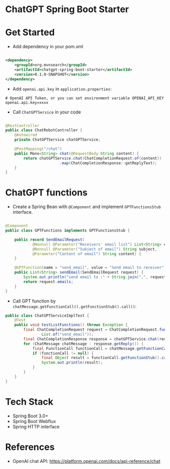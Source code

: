 ChatGPT Spring Boot Starter
===========================

# Get Started

* Add dependency in your pom.xml

```xml

<dependency>
    <groupId>org.mvnsearch</groupId>
    <artifactId>chatgpt-spring-boot-starter</artifactId>
    <version>0.1.0-SNAPSHOT</version>
</dependency>
```

* Add `openai.api.key` in `application.properties`:

```properties
# OpenAI API Token, or you can set environment variable OPENAI_API_KEY
openai.api.key=xxxx
```

* Call `ChatGPTService` in your code

```java

@RestController
public class ChatRobotController {
    @Autowired
    private ChatGPTService chatGPTService;

    @PostMapping("/chat")
    public Mono<String> chat(@RequestBody String content) {
        return chatGPTService.chat(ChatCompletionRequest.of(content))
                        .map(ChatCompletionResponse::getReplyText);
    }
}
```

# ChatGPT functions

* Create a Spring Bean with `@Component` and implement `GPTFunctionsStub` interface.

```java

@Component
public class GPTFunctions implements GPTFunctionsStub {

    public record SendEmailRequest(
            @Nonnull @Parameter("Receivers' email list") List<String> emails,
            @Nonnull @Parameter("Subject of email") String subject,
            @Parameter("Content of email") String content) {
    }

    @GPTFunction(name = "send_email", value = "Send email to receiver")
    public List<String> sendEmail(SendEmailRequest request) {
        System.out.println("send email to :" + String.join(",", request.emails));
        return request.emails;
    }
}
```

* Call GPT function by `chatMessage.getFunctionCall().getFunctionStub().call()`:

```java
public class ChatGPTServiceImplTest {
    @Test
    public void testListFunctions() throws Exception {
        final ChatCompletionRequest request = ChatCompletionRequest.functions("Hi Jackie. If you have time, could you send an email to libing.chen@gmail.com and linux_china@hotmail.com and invite to join the party on tomorrow? Thanks!",
                List.of("send_email"));
        final ChatCompletionResponse response = chatGPTService.chat(request).block();
        for (ChatMessage chatMessage : response.getReply()) {
            final FunctionCall functionCall = chatMessage.getFunctionCall();
            if (functionCall != null) {
                final Object result = functionCall.getFunctionStub().call();
                System.out.println(result);
            }
        }
    }
}
```

# Tech Stack

* Spring Boot 3.0+
* Spring Boot Webflux
* Spring HTTP interface

# References

* OpenAI chat API: https://platform.openai.com/docs/api-reference/chat
